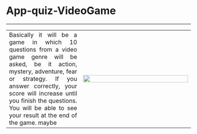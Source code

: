 # App-quiz-VideoGame
<hr>
<table>
  <td align="justify" width=40%>
  Basically it will be a game in which 10 questions from a video game genre will be asked, be it action, mystery, adventure, fear or strategy. If you answer correctly, your score will       
  increase until you finish the questions. You will be able to see your result at the end of the game. maybe
  </td>
  <td width=60%>
    <img src="https://static.vecteezy.com/system/resources/thumbnails/023/754/355/small/gaming-controller-in-trending-color-palette-with-generative-ai-photo.jpeg" width=100% height=40%>
  </td>
</table>
